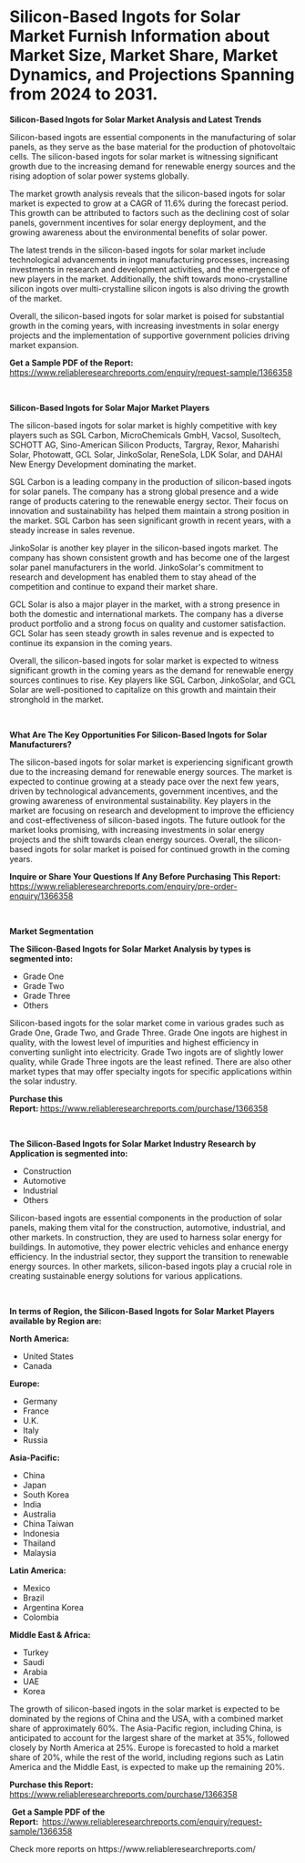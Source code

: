 <p><h1>Silicon-Based Ingots for Solar Market Furnish Information about Market Size, Market Share, Market Dynamics, and Projections Spanning from 2024 to 2031.</h1></p><p><strong>Silicon-Based Ingots for Solar Market Analysis and Latest Trends</strong></p>
<p><p>Silicon-based ingots are essential components in the manufacturing of solar panels, as they serve as the base material for the production of photovoltaic cells. The silicon-based ingots for solar market is witnessing significant growth due to the increasing demand for renewable energy sources and the rising adoption of solar power systems globally.</p><p>The market growth analysis reveals that the silicon-based ingots for solar market is expected to grow at a CAGR of 11.6% during the forecast period. This growth can be attributed to factors such as the declining cost of solar panels, government incentives for solar energy deployment, and the growing awareness about the environmental benefits of solar power.</p><p>The latest trends in the silicon-based ingots for solar market include technological advancements in ingot manufacturing processes, increasing investments in research and development activities, and the emergence of new players in the market. Additionally, the shift towards mono-crystalline silicon ingots over multi-crystalline silicon ingots is also driving the growth of the market.</p><p>Overall, the silicon-based ingots for solar market is poised for substantial growth in the coming years, with increasing investments in solar energy projects and the implementation of supportive government policies driving market expansion.</p></p>
<p><strong>Get a Sample PDF of the Report:&nbsp;</strong> <a href="https://www.reliableresearchreports.com/enquiry/request-sample/1366358">https://www.reliableresearchreports.com/enquiry/request-sample/1366358</a></p>
<p>&nbsp;</p>
<p><strong>Silicon-Based Ingots for Solar Major Market Players</strong></p>
<p><p>The silicon-based ingots for solar market is highly competitive with key players such as SGL Carbon, MicroChemicals GmbH, Vacsol, Susoltech, SCHOTT AG, Sino-American Silicon Products, Targray, Rexor, Maharishi Solar, Photowatt, GCL Solar, JinkoSolar, ReneSola, LDK Solar, and DAHAI New Energy Development dominating the market.</p><p>SGL Carbon is a leading company in the production of silicon-based ingots for solar panels. The company has a strong global presence and a wide range of products catering to the renewable energy sector. Their focus on innovation and sustainability has helped them maintain a strong position in the market. SGL Carbon has seen significant growth in recent years, with a steady increase in sales revenue.</p><p>JinkoSolar is another key player in the silicon-based ingots market. The company has shown consistent growth and has become one of the largest solar panel manufacturers in the world. JinkoSolar's commitment to research and development has enabled them to stay ahead of the competition and continue to expand their market share.</p><p>GCL Solar is also a major player in the market, with a strong presence in both the domestic and international markets. The company has a diverse product portfolio and a strong focus on quality and customer satisfaction. GCL Solar has seen steady growth in sales revenue and is expected to continue its expansion in the coming years.</p><p>Overall, the silicon-based ingots for solar market is expected to witness significant growth in the coming years as the demand for renewable energy sources continues to rise. Key players like SGL Carbon, JinkoSolar, and GCL Solar are well-positioned to capitalize on this growth and maintain their stronghold in the market.</p></p>
<p>&nbsp;</p>
<p><strong>What Are The Key Opportunities For Silicon-Based Ingots for Solar Manufacturers?</strong></p>
<p><p>The silicon-based ingots for solar market is experiencing significant growth due to the increasing demand for renewable energy sources. The market is expected to continue growing at a steady pace over the next few years, driven by technological advancements, government incentives, and the growing awareness of environmental sustainability. Key players in the market are focusing on research and development to improve the efficiency and cost-effectiveness of silicon-based ingots. The future outlook for the market looks promising, with increasing investments in solar energy projects and the shift towards clean energy sources. Overall, the silicon-based ingots for solar market is poised for continued growth in the coming years.</p></p>
<p><strong>Inquire or Share Your Questions If Any Before Purchasing This Report:</strong> <a href="https://www.reliableresearchreports.com/enquiry/pre-order-enquiry/1366358">https://www.reliableresearchreports.com/enquiry/pre-order-enquiry/1366358</a></p>
<p>&nbsp;</p>
<p><strong>Market Segmentation</strong></p>
<p><strong>The Silicon-Based Ingots for Solar Market Analysis by types is segmented into:</strong></p>
<p><ul><li>Grade One</li><li>Grade Two</li><li>Grade Three</li><li>Others</li></ul></p>
<p><p>Silicon-based ingots for the solar market come in various grades such as Grade One, Grade Two, and Grade Three. Grade One ingots are highest in quality, with the lowest level of impurities and highest efficiency in converting sunlight into electricity. Grade Two ingots are of slightly lower quality, while Grade Three ingots are the least refined. There are also other market types that may offer specialty ingots for specific applications within the solar industry.</p></p>
<p><strong>Purchase this Report:&nbsp;</strong><a href="https://www.reliableresearchreports.com/purchase/1366358">https://www.reliableresearchreports.com/purchase/1366358</a></p>
<p>&nbsp;</p>
<p><strong>The Silicon-Based Ingots for Solar Market Industry Research by Application is segmented into:</strong></p>
<p><ul><li>Construction</li><li>Automotive</li><li>Industrial</li><li>Others</li></ul></p>
<p><p>Silicon-based ingots are essential components in the production of solar panels, making them vital for the construction, automotive, industrial, and other markets. In construction, they are used to harness solar energy for buildings. In automotive, they power electric vehicles and enhance energy efficiency. In the industrial sector, they support the transition to renewable energy sources. In other markets, silicon-based ingots play a crucial role in creating sustainable energy solutions for various applications.</p></p>
<p>&nbsp;</p>
<p><strong>In terms of Region, the Silicon-Based Ingots for Solar Market Players available by Region are:</strong></p>
<p>
    <p> <strong> North America: </strong>
        <ul>
            <li>United States</li>
            <li>Canada</li>
        </ul>
        </p> 
    <p> <strong> Europe: </strong>
        <ul>
            <li>Germany</li>
            <li>France</li>
            <li>U.K.</li>
            <li>Italy</li>
            <li>Russia</li>
        </ul>
        </p> 
    <p> <strong> Asia-Pacific: </strong>
        <ul>
            <li>China</li>
            <li>Japan</li>
            <li>South Korea</li>
            <li>India</li>
            <li>Australia</li>
            <li>China Taiwan</li>
            <li>Indonesia</li>
            <li>Thailand</li>
            <li>Malaysia</li>
        </ul>
        </p> 
    <p> <strong> Latin America: </strong>
        <ul>
            <li>Mexico</li>
            <li>Brazil</li>
            <li>Argentina Korea</li>
            <li>Colombia</li>
        </ul>
        </p> 
    <p> <strong> Middle East & Africa: </strong>
        <ul>
            <li>Turkey</li>
            <li>Saudi</li>
            <li>Arabia</li>
            <li>UAE</li>
            <li>Korea</li>
        </ul>
    </p>
    </p>
<p><p>The growth of silicon-based ingots in the solar market is expected to be dominated by the regions of China and the USA, with a combined market share of approximately 60%. The Asia-Pacific region, including China, is anticipated to account for the largest share of the market at 35%, followed closely by North America at 25%. Europe is forecasted to hold a market share of 20%, while the rest of the world, including regions such as Latin America and the Middle East, is expected to make up the remaining 20%.</p></p>
<p><strong>Purchase this Report: </strong><a href="https://www.reliableresearchreports.com/purchase/1366358">https://www.reliableresearchreports.com/purchase/1366358</a></p>
<p>&nbsp;<strong>Get a Sample PDF of the Report:&nbsp;&nbsp;</strong><a href="https://www.reliableresearchreports.com/enquiry/request-sample/1366358">https://www.reliableresearchreports.com/enquiry/request-sample/1366358</a></p>
<p><strong></strong></p>
<p>Check more reports on https://www.reliableresearchreports.com/</p>